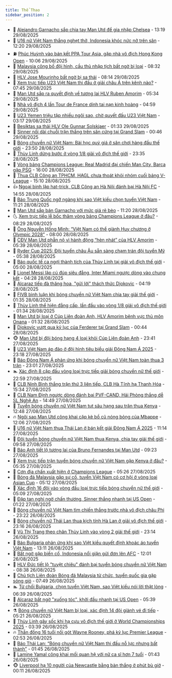 ```yaml
---
title: Thể Thao
sidebar_position: 2
---
```


<!-- dantri-the-thao:START -->
- 🎡 [Alejandro Garnacho sắp chia tay Man Utd để gia nhập Chelsea](https://dantri.com.vn/the-thao/alejandro-garnacho-sap-chia-tay-man-utd-de-gia-nhap-chelsea-20250829173122295.htm) - 13:19 29/08/2025
- 💯 [U16 nữ Việt Nam thắng nghẹt thở, Indonesia khóc nức nở trên sân](https://dantri.com.vn/the-thao/u16-nu-viet-nam-thang-nghet-tho-indonesia-khoc-nuc-no-tren-san-20250829191953427.htm) - 12:20 29/08/2025
- ⛽️ [Phúc Huỳnh vào bán kết PPA Tour Asia, gặp nhà vô địch Hong Kong Open](https://dantri.com.vn/the-thao/phuc-huynh-vao-ban-ket-ppa-tour-asia-gap-nha-vo-dich-hong-kong-open-20250829154734127.htm) - 10:06 29/08/2025
- 💃 [Malaysia công bố đội hình, cầu thủ nhập tịch bất ngờ bị loại](https://dantri.com.vn/the-thao/malaysia-cong-bo-doi-hinh-cau-thu-nhap-tich-bat-ngo-bi-loai-20250829143701095.htm) - 08:32 29/08/2025
- 🌈 [HLV Jose Mourinho bất ngờ bị sa thải](https://dantri.com.vn/the-thao/hlv-jose-mourinho-bat-ngo-bi-sa-thai-20250829151438404.htm) - 08:14 29/08/2025
- 🦅 [Xem trực tiếp U23 Việt Nam thi đấu ở giải châu Á trên kênh nào?](https://dantri.com.vn/the-thao/xem-truc-tiep-u23-viet-nam-thi-dau-o-giai-chau-a-tren-kenh-nao-20250829144525397.htm) - 07:45 29/08/2025
- 🌝 [Man Utd sắp ra quyết định về tương lai HLV Ruben Amorim](https://dantri.com.vn/the-thao/man-utd-sap-ra-quyet-dinh-ve-tuong-lai-hlv-ruben-amorim-20250829111447583.htm) - 05:34 29/08/2025
- 🚀 [Nhà vô địch 4 lần Tour de France dính tai nạn kinh hoàng](https://dantri.com.vn/the-thao/nha-vo-dich-4-lan-tour-de-france-dinh-tai-nan-kinh-hoang-20250829114928221.htm) - 04:59 29/08/2025
- 🎉 [U23 Yemen triệu tập nhiều ngôi sao, chờ quyết đấu U23 Việt Nam](https://dantri.com.vn/the-thao/u23-yemen-trieu-tap-nhieu-ngoi-sao-cho-quyet-dau-u23-viet-nam-20250829101523664.htm) - 03:17 29/08/2025
- 📝 [Besiktas sa thải HLV Ole Gunnar Solskjaer](https://dantri.com.vn/the-thao/besiktas-sa-thai-hlv-ole-gunnar-solskjaer-20250829083246632.htm) - 01:33 29/08/2025
- 🦄 [Sinner nối dài chuỗi trận thắng trên sân cứng tại Grand Slam](https://dantri.com.vn/the-thao/sinner-noi-dai-chuoi-tran-thang-tren-san-cung-tai-grand-slam-20250829074607352.htm) - 00:46 29/08/2025
- 🎉 [Bóng chuyền nữ Việt Nam: Bài học quý giá ở sân chơi hàng đầu thế giới](https://dantri.com.vn/the-thao/bong-chuyen-nu-viet-nam-bai-hoc-quy-gia-o-san-choi-hang-dau-the-gioi-20250829005656536.htm) - 23:50 28/08/2025
- 💼 [Thùy Linh dừng bước ở vòng 1/8 giải vô địch thế giới](https://dantri.com.vn/the-thao/thuy-linh-dung-buoc-o-vong-18-giai-vo-dich-the-gioi-20250829063407527.htm) - 23:35 28/08/2025
- 🤡 [Vòng bảng Champions League: Real Madrid đại chiến Man City, Barca gặp PSG](https://dantri.com.vn/the-thao/vong-bang-champions-league-real-madrid-dai-chien-man-city-barca-gap-psg-20250828230001066.htm) - 16:00 28/08/2025
- 🦆 [Thua CLB Công an TPHCM, HAGL chưa thoát khỏi nhóm cuối bảng V-League](https://dantri.com.vn/the-thao/thua-clb-cong-an-tphcm-hagl-chua-thoat-khoi-nhom-cuoi-bang-v-league-20250828220515826.htm) - 15:10 28/08/2025
- 👍 [Ngoại binh lập hat-trick, CLB Công an Hà Nội đánh bại Hà Nội FC](https://dantri.com.vn/the-thao/ngoai-binh-lap-hat-trick-clb-cong-an-ha-noi-danh-bai-ha-noi-fc-20250828213109025.htm) - 14:55 28/08/2025
- 💼 [Báo Trung Quốc ngỡ ngàng khi sao Việt kiều chọn tuyển Việt Nam](https://dantri.com.vn/the-thao/bao-trung-quoc-ngo-ngang-khi-sao-viet-kieu-chon-tuyen-viet-nam-20250828180433008.htm) - 11:21 28/08/2025
- 🦒 [Man Utd sắp bán Garnacho với mức giá rẻ bèo](https://dantri.com.vn/the-thao/man-utd-sap-ban-garnacho-voi-muc-gia-re-beo-20250828182030890.htm) - 11:20 28/08/2025
- 🌜 [Xem trực tiếp lễ bốc thăm vòng bảng Champions League ở đâu?](https://dantri.com.vn/the-thao/xem-truc-tiep-le-boc-tham-vong-bang-champions-league-o-dau-20250828102910723.htm) - 08:29 28/08/2025
- 🦆 [Ông Nguyễn Hồng Minh: “Việt Nam có thể giành Huy chương ở Olympic 2028”](https://dantri.com.vn/the-thao/ong-nguyen-hong-minh-viet-nam-co-the-gianh-huy-chuong-o-olympic-2028-20250827000154586.htm) - 08:00 28/08/2025
- 💪 [CĐV Man Utd phẫn nộ vì hành động “hèn nhát” của HLV Amorim](https://dantri.com.vn/the-thao/cdv-man-utd-phan-no-vi-hanh-dong-hen-nhat-cua-hlv-amorim-20250828123907763.htm) - 05:39 28/08/2025
- 🧠 [Ryder Cup 2025: Đội tuyển châu Âu sẵn sàng chạm trán đội tuyển Mỹ](https://dantri.com.vn/the-thao/ryder-cup-2025-doi-tuyen-chau-au-san-sang-cham-tran-doi-tuyen-my-20250828155520898.htm) - 05:38 28/08/2025
- 🦄 [Báo quốc tế ca ngợi thành tích của Thùy Linh tại giải vô địch thế giới](https://dantri.com.vn/the-thao/bao-quoc-te-ca-ngoi-thanh-tich-cua-thuy-linh-tai-giai-vo-dich-the-gioi-20250828110512823.htm) - 05:00 28/08/2025
- 🥸 [Lionel Messi lập cú đúp siêu đẳng, Inter Miami ngược dòng vào chung kết](https://dantri.com.vn/the-thao/lionel-messi-lap-cu-dup-sieu-dang-inter-miami-nguoc-dong-vao-chung-ket-20250828112818127.htm) - 04:28 28/08/2025
- 🤠 [Alcaraz tiếp đà thăng hoa, &quot;gửi lời&quot; thách thức Djokovic](https://dantri.com.vn/the-thao/alcaraz-tiep-da-thang-hoa-gui-loi-thach-thuc-djokovic-20250828111804835.htm) - 04:19 28/08/2025
- 👺 [FIVB bình luận khi bóng chuyền nữ Việt Nam chia tay giải thế giới](https://dantri.com.vn/the-thao/fivb-binh-luan-khi-bong-chuyen-nu-viet-nam-chia-tay-giai-the-gioi-20250828001431504.htm) - 01:35 28/08/2025
- 📝 [Thùy Linh thể hiện đẳng cấp, lần đầu vào vòng 1/8 giải vô địch thế giới](https://dantri.com.vn/the-thao/thuy-linh-the-hien-dang-cap-lan-dau-vao-vong-18-giai-vo-dich-the-gioi-20250828083502402.htm) - 01:34 28/08/2025
- 🦆 [Man Utd bị loại ở Cúp Liên đoàn Anh, HLV Amorim bênh vực thủ môn Onana](https://dantri.com.vn/the-thao/man-utd-bi-loai-o-cup-lien-doan-anh-hlv-amorim-benh-vuc-thu-mon-onana-20250828081657267.htm) - 01:32 28/08/2025
- 🥳 [Djokovic vượt qua kỷ lục của Ferderer tại Grand Slam](https://dantri.com.vn/the-thao/djokovic-vuot-qua-ky-luc-cua-ferderer-tai-grand-slam-20250828074329415.htm) - 00:44 28/08/2025
- 🐵 [Man Utd bị đội bóng hạng 4 loại khỏi Cúp Liên đoàn Anh](https://dantri.com.vn/the-thao/man-utd-bi-doi-bong-hang-4-loai-khoi-cup-lien-doan-anh-20250828064109573.htm) - 23:41 27/08/2025
- 🤩 [U23 Việt Nam áp đảo ở đội hình tiêu biểu giải Đông Nam Á 2025](https://dantri.com.vn/the-thao/u23-viet-nam-ap-dao-o-doi-hinh-tieu-bieu-giai-dong-nam-a-2025-20250828012251412.htm) - 23:18 27/08/2025
- 🤠 [Báo Đông Nam Á phản ứng khi bóng chuyền nữ Việt Nam toàn thua 3 trận](https://dantri.com.vn/the-thao/bao-dong-nam-a-phan-ung-khi-bong-chuyen-nu-viet-nam-toan-thua-3-tran-20250827232016520.htm) - 23:01 27/08/2025
- 🏊 [Xác định 8 cặp đấu vòng loại trực tiếp giải bóng chuyền nữ thế giới](https://dantri.com.vn/the-thao/xac-dinh-8-cap-dau-vong-loai-truc-tiep-giai-bong-chuyen-nu-the-gioi-20250828005520310.htm) - 22:59 27/08/2025
- 🗽 [CLB Ninh Bình thắng trận thứ 3 liên tiếp, CLB Hà Tĩnh hạ Thanh Hóa](https://dantri.com.vn/the-thao/clb-ninh-binh-thang-tran-thu-3-lien-tiep-clb-ha-tinh-ha-thanh-hoa-20250827222612109.htm) - 15:34 27/08/2025
- 🚀 [CLB Nam Định ngược dòng đánh bại PVF-CAND, Hải Phòng thắng dễ SL Nghệ An](https://dantri.com.vn/the-thao/clb-nam-dinh-nguoc-dong-danh-bai-pvf-cand-hai-phong-thang-de-sl-nghe-an-20250827214247245.htm) - 14:49 27/08/2025
- 🎉 [Tuyển bóng chuyền nữ Việt Nam tụt sâu hạng sau trận thua Kenya](https://dantri.com.vn/the-thao/tuyen-bong-chuyen-nu-viet-nam-tut-sau-hang-sau-tran-thua-kenya-20250827194841353.htm) - 12:48 27/08/2025
- 🔥 [Ngôi sao Man Utd công khai cặp kè bồ cũ nóng bỏng của Mbappe](https://dantri.com.vn/the-thao/ngoi-sao-man-utd-cong-khai-cap-ke-bo-cu-nong-bong-cua-mbappe-20250827185659876.htm) - 12:06 27/08/2025
- 🎉 [U16 nữ Việt Nam thua Thái Lan ở bán kết giải Đông Nam Á 2025](https://dantri.com.vn/the-thao/u16-nu-viet-nam-thua-thai-lan-o-ban-ket-giai-dong-nam-a-2025-20250827181010585.htm) - 11:14 27/08/2025
- 🎡 [Đội tuyển bóng chuyền nữ Việt Nam thua Kenya, chia tay giải thế giới](https://dantri.com.vn/the-thao/doi-tuyen-bong-chuyen-nu-viet-nam-thua-kenya-chia-tay-giai-the-gioi-20250827165007708.htm) - 09:58 27/08/2025
- 🐻 [Báo Anh tiết lộ tương lai của Bruno Fernandes tại Man Utd](https://dantri.com.vn/the-thao/bao-anh-tiet-lo-tuong-lai-cua-bruno-fernandes-tai-man-utd-20250827161511829.htm) - 09:23 27/08/2025
- 🌊 [Xem trực tiếp trận tuyển bóng chuyền nữ Việt Nam gặp Kenya ở đâu?](https://dantri.com.vn/the-thao/xem-truc-tiep-tran-tuyen-bong-chuyen-nu-viet-nam-gap-kenya-o-dau-20250827093539348.htm) - 05:35 27/08/2025
- 💃 [Cơn địa chấn xuất hiện ở Champions League](https://dantri.com.vn/the-thao/con-dia-chan-xuat-hien-o-champions-league-20250827122622619.htm) - 05:26 27/08/2025
- 🤔 [Bóng đá Malaysia gặp sự cố, tuyển Việt Nam có cơ hội ở vòng loại Asian Cup](https://dantri.com.vn/the-thao/bong-da-malaysia-gap-su-co-tuyen-viet-nam-co-co-hoi-o-vong-loai-asian-cup-20250827110654886.htm) - 05:12 27/08/2025
- 🤭 [Xác định 16 đội vào vòng đấu loại trực tiếp bóng chuyền nữ thế giới](https://dantri.com.vn/the-thao/xac-dinh-16-doi-vao-vong-dau-loai-truc-tiep-bong-chuyen-nu-the-gioi-20250827103854617.htm) - 05:09 27/08/2025
- 👹 [Đập tan nghi ngờ chấn thương, Sinner thắng nhanh tại US Open](https://dantri.com.vn/the-thao/dap-tan-nghi-ngo-chan-thuong-sinner-thang-nhanh-tai-us-open-20250827082227044.htm) - 01:22 27/08/2025
- 🗽 [Bóng chuyền nữ Việt Nam tìm chiến thắng trước nhà vô địch châu Phi](https://dantri.com.vn/the-thao/bong-chuyen-nu-viet-nam-tim-chien-thang-truoc-nha-vo-dich-chau-phi-20250826212103095.htm) - 23:22 26/08/2025
- 🥳 [Bóng chuyền nữ Thái Lan thua kịch tính Hà Lan ở giải vô địch thế giới](https://dantri.com.vn/the-thao/bong-chuyen-nu-thai-lan-thua-kich-tinh-ha-lan-o-giai-vo-dich-the-gioi-20250826234429770.htm) - 23:16 26/08/2025
- 💃 [Vũ Thị Trang theo chân Thùy Linh vào vòng 2 giải thế giới](https://dantri.com.vn/the-thao/vu-thi-trang-theo-chan-thuy-linh-vao-vong-2-giai-the-gioi-20250827003826746.htm) - 23:14 26/08/2025
- 🧰 [Báo Bulgaria phản ứng khi sao Việt kiều quyết định khoác áo tuyển Việt Nam](https://dantri.com.vn/the-thao/bao-bulgaria-phan-ung-khi-sao-viet-kieu-quyet-dinh-khoac-ao-tuyen-viet-nam-20250826201058672.htm) - 13:11 26/08/2025
- 💪 [Bất ngờ gặp biến cố, Indonesia nổi giận gửi đơn lên AFC](https://dantri.com.vn/the-thao/bat-ngo-gap-bien-co-indonesia-noi-gian-gui-don-len-afc-20250826185030953.htm) - 12:01 26/08/2025
- 🚀 [HLV Đức tiết lộ &quot;tuyệt chiêu&quot; đánh bại tuyển bóng chuyền nữ Việt Nam](https://dantri.com.vn/the-thao/hlv-duc-tiet-lo-tuyet-chieu-danh-bai-tuyen-bong-chuyen-nu-viet-nam-20250826153556704.htm) - 08:38 26/08/2025
- 🤠 [Chủ tịch Liên đoàn Bóng đá Malaysia từ chức, tuyển quốc gia gặp sóng gió](https://dantri.com.vn/the-thao/chu-tich-lien-doan-bong-da-malaysia-tu-chuc-tuyen-quoc-gia-gap-song-gio-20250826140710492.htm) - 07:49 26/08/2025
- 🏊 [Từ chối Bulgaria, chọn tuyển Việt Nam, sao Việt kiều nói lời thật lòng](https://dantri.com.vn/the-thao/tu-choi-bulgaria-chon-tuyen-viet-nam-sao-viet-kieu-noi-loi-that-long-20250826133922666.htm) - 06:39 26/08/2025
- 🦄 [Alcaraz bất ngờ &quot;xuống tóc&quot;, khởi đầu nhanh tại US Open](https://dantri.com.vn/the-thao/alcaraz-bat-ngo-xuong-toc-khoi-dau-nhanh-tai-us-open-20250826123838826.htm) - 05:39 26/08/2025
- ⚗️ [Bóng chuyền nữ Việt Nam bị loại, xác định 14 đội giành vé đi tiếp](https://dantri.com.vn/the-thao/bong-chuyen-nu-viet-nam-bi-loai-xac-dinh-14-doi-gianh-ve-di-tiep-20250826122102495.htm) - 05:21 26/08/2025
- 🥷 [Thùy Linh gây sốc khi hạ cựu vô địch thế giới ở World Championships 2025](https://dantri.com.vn/the-thao/thuy-linh-gay-soc-khi-ha-cuu-vo-dich-the-gioi-o-world-championships-2025-20250826103413296.htm) - 03:39 26/08/2025
- 🔥 [Thần đồng 16 tuổi nối gót Wayne Rooney, phá kỷ lục Premier League](https://dantri.com.vn/the-thao/than-dong-16-tuoi-noi-got-wayne-rooney-pha-ky-luc-premier-league-20250826094539494.htm) - 02:53 26/08/2025
- 🦅 [Báo Thái Lan: “Bóng chuyền nữ Việt Nam thi đấu nỗ lực nhưng bất thành”](https://dantri.com.vn/the-thao/bao-thai-lan-bong-chuyen-nu-viet-nam-thi-dau-no-luc-nhung-bat-thanh-20250825231212035.htm) - 01:45 26/08/2025
- 🌝 [Lamine Yamal công khai mối quan hệ với nữ ca sĩ hơn 7 tuổi](https://dantri.com.vn/the-thao/lamine-yamal-cong-khai-moi-quan-he-voi-nu-ca-si-hon-7-tuoi-20250826075552758.htm) - 01:43 26/08/2025
- 🐵 [Liverpool hạ 10 người của Newcastle bằng bàn thắng ở phút bù giờ](https://dantri.com.vn/the-thao/liverpool-ha-10-nguoi-cua-newcastle-bang-ban-thang-o-phut-bu-gio-20250826071147175.htm) - 00:11 26/08/2025<!-- dantri-the-thao:END -->
